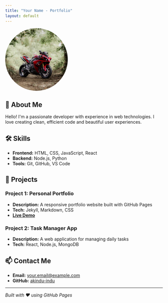 ```yaml
---
title: "Your Name - Portfolio"
layout: default
---
```


<div align:center;>
  <img src="/aaa.jpg" alt="My Photo" style="border-radius: 50%; width: 200px; height: 200px; object-fit: cover;">
</div>


## 👋 About Me
Hello! I'm a passionate developer with experience in web technologies. I love creating clean, efficient code and beautiful user experiences.

## 🛠️ Skills
- **Frontend:** HTML, CSS, JavaScript, React
- **Backend:** Node.js, Python
- **Tools:** Git, GitHub, VS Code

## 💼 Projects

### Project 1: Personal Portfolio
- **Description:** A responsive portfolio website built with GitHub Pages
- **Tech:** Jekyll, Markdown, CSS
- **[Live Demo](https://akindu-indu.github.io)**

### Project 2: Task Manager App
- **Description:** A web application for managing daily tasks
- **Tech:** React, Node.js, MongoDB

## 📫 Contact Me
- **Email:** your.email@example.com
- **GitHub:** [akindu-indu](https://github.com/akindu-indu)

---
*Built with ❤️ using GitHub Pages*
